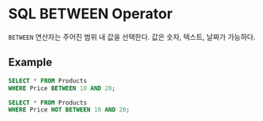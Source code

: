 ﻿# SQL BETWEEN Operator

`BETWEEN` 연산자는 주어진 범위 내 값을 선택한다. 값은 숫자, 텍스트, 날짜가 가능하다.


## Example
```sql
SELECT * FROM Products
WHERE Price BETWEEN 10 AND 20;

SELECT * FROM Products
WHERE Price NOT BETWEEN 10 AND 20;
```
